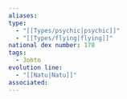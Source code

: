 ```yaml
---
aliases: 
type:
  - "[[Types/psychic|psychic]]"
  - "[[Types/flying|flying]]"
national dex number: 178
tags:
  - Johto
evolution line:
  - "[[Natu|Natu]]"
associated: 
---
```

